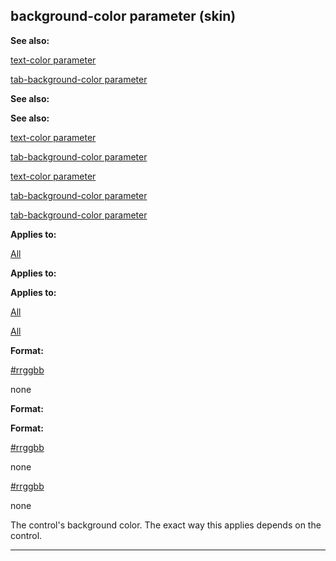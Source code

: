 

 background-color parameter (skin)
-----------------------------------




**See also:** 


[text-color parameter](#/{skin}/param/text-color) 

[tab-background-color parameter](#/{skin}/param/tab-background-color) 




**See also:** 

**See also:**

[text-color parameter](#/{skin}/param/text-color) 

[tab-background-color parameter](#/{skin}/param/tab-background-color) 


[text-color parameter](#/{skin}/param/text-color)

[tab-background-color parameter](#/{skin}/param/tab-background-color) 

[tab-background-color parameter](#/{skin}/param/tab-background-color)


**Applies to:** 


[All](#/{skin}/control) 



**Applies to:** 

**Applies to:**

[All](#/{skin}/control) 

[All](#/{skin}/control)


**Format:** 


[#rrggbb](#/{{appendix}}/html-colors) 

 none
 



**Format:** 

**Format:**

[#rrggbb](#/{{appendix}}/html-colors) 

 none
 

[#rrggbb](#/{{appendix}}/html-colors)

 none


 The control's background color. The exact way this applies depends on the control.





---


